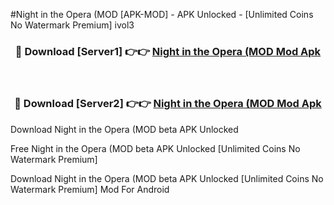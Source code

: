 #Night in the Opera (MOD [APK-MOD] - APK Unlocked - [Unlimited Coins No Watermark Premium] ivol3



<div align="center">

<h3>🔴 Download [Server1] 👉👉 <a href="https://momento.my/?title=Night_in_the_Opera_(MOD">Night in the Opera (MOD Mod Apk</a></h3><br>

<h3>🔴 Download [Server2] 👉👉 <a href="https://momento.my/?title=Night_in_the_Opera_(MOD">Night in the Opera (MOD Mod Apk</a></h3>
</div>



Download Night in the Opera (MOD beta APK Unlocked

Free Night in the Opera (MOD beta APK Unlocked [Unlimited Coins No Watermark Premium]

Download Night in the Opera (MOD beta APK Unlocked [Unlimited Coins No Watermark Premium] Mod For Android
